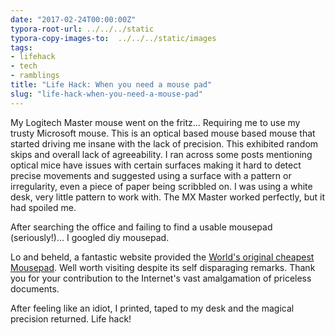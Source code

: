```yaml
---
date: "2017-02-24T00:00:00Z"
typora-root-url: ../../../static
typora-copy-images-to:  ../../../static/images
tags:
- lifehack
- tech
- ramblings
title: "Life Hack: When you need a mouse pad"
slug: "life-hack-when-you-need-a-mouse-pad"
---
```


My Logitech Master mouse went on the fritz... Requiring me to use my trusty Microsoft mouse. This is an optical based mouse based mouse that started driving me insane with the lack of precision. This exhibited random skips and overall lack of agreeability. I ran across some posts mentioning optical mice have issues with certain surfaces making it hard to detect precise movements and suggested using a surface with a pattern or irregularity, even a piece of paper being scribbled on. I was using a white desk, very little pattern to work with. The MX Master worked perfectly, but it had spoiled me.

After searching the office and failing to find a usable mousepad (seriously!)... I googled diy mousepad.

Lo and beheld, a fantastic website provided the [World's original cheapest Mousepad](http://bit.ly/2lhDkuA). Well worth visiting despite its self disparaging remarks. Thank you for your contribution to the Internet's vast amalgamation of priceless documents.

After feeling like an idiot, I printed, taped to my desk and the magical precision returned. Life hack!
